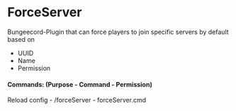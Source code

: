 # ForceServer

Bungeecord-Plugin that can force players to join specific servers by default based on
- UUID
- Name
- Permission

#### Commands:  (Purpose - Command - Permission)
Reload config - /forceServer - forceServer.cmd
